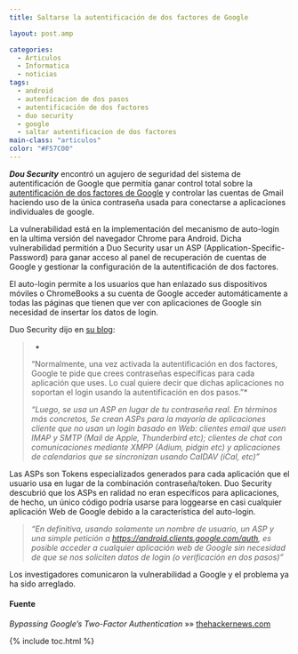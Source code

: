 ```yaml
---
title: Saltarse la autentificación de dos factores de Google

layout: post.amp

categories:
  - Articulos
  - Informatica
  - noticias
tags:
  - android
  - autenficacion de dos pasos
  - autentificación de dos factores
  - duo security
  - google
  - saltar autentificacion de dos factores
main-class: "articulos"
color: "#F57C00"
---
```

***Dou Security*** encontró un agujero de seguridad del sistema de autentificación de Google que permitía ganar control total sobre la [autentificación de dos factores de Google][1] y controlar las cuentas de Gmail haciendo uso de la única contraseña usada para conectarse a aplicaciones individuales de google.

<amp-img src="/assets/img/2013/03/Bypassing-Google-Two-Factor-Authentication.jpg" alt="Bypassing Google Two Factor Authentication" width="460px" height="349px" />
<!--ad-->


La vulnerabilidad está en la implementación del mecanismo de auto-login en la ultima versión del navegador Chrome para Android. Dicha vulnerabilidad permitión a Duo Security usar un ASP (Application-Specific-Password) para ganar acceso al panel de recuperación de cuentas de Google y gestionar la configuración de la autentificación de dos factores.

El auto-login permite a los usuarios que han enlazado sus dispositivos móviles o ChromeBooks a su cuenta de Google acceder automáticamente a todas las páginas que tienen que ver con aplicaciones de Google sin necesidad de insertar los datos de login.

<amp-img src="/assets/img/2013/03/android_autologin.png" alt="android_autologin" width="300px" height="500px" />

Duo Security dijo en <a href="https://blog.duosecurity.com/2013/02/bypassing-googles-two-factor-authentication/" target="_blank">su blog</a>:

> *  
> “Normalmente, una vez activada la autentificación en dos factores, Google te pide que crees contraseñas específicas para cada aplicación que uses. Lo cual quiere decir que dichas aplicaciones no soportan el login usando la autentificación en dos pasos.”*
>
> *“Luego, se usa un ASP en lugar de tu contraseña real. En términos más concretos, Se crean ASPs para la mayoría de aplicaciones cliente que no usan un login basado en Web: clientes email que usen IMAP y SMTP (Mail de Apple, Thunderbird etc); clientes de chat con comunicaciones mediante XMPP (Adium, pidgin etc) y aplicaciones de calendarios que se sincronizan usando CaIDAV (iCal, etc)”*

<amp-img src="/assets/img/2013/03/gauth_break_sm1.png" alt="gauth_break_sm1" width="640px" height="393px" />

Las ASPs son Tokens especializados generados para cada aplicación que el usuario usa en lugar de la combinación contraseña/token. Duo Security descubrió que los ASPs en ralidad no eran específicos para aplicaciones, de hecho, un único código podría usarse para loggearse en casi cualquier aplicación Web de Google debido a la característica del auto-login.

> *“En definitiva, usando solamente un nombre de usuario, un ASP y una simple petición a https://android.clients.google.com/auth, es posible acceder a cualquier aplicación web de Google sin necesidad de que se nos soliciten datos de login (o verificación en dos pasos)”*

Los investigadores comunicaron la vulnerabilidad a Google y el problema ya ha sido arreglado.

#### Fuente

*Bypassing Google’s Two-Factor Authentication* »» <a href="http://thehackernews.com/2013/02/bypassing-google-two-factor.html" target="_blank">thehackernews.com</a>



 [1]: /todos-los-lugares-donde-deberias-habilitar-autenticacion-de-dos-factores-ahora-mismo/ "Todos los lugares donde deberías habilitar la Autenticación de Dos Factores ahora mismo"

{% include toc.html %}
